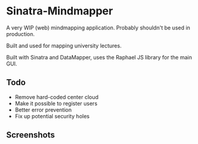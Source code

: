 Sinatra-Mindmapper
==================

A very WIP (web) mindmapping application. Probably shouldn't be used in production.

Built and used for mapping university lectures.

Built with Sinatra and DataMapper, uses the Raphael JS library for the main GUI.


Todo
----
* Remove hard-coded center cloud
* Make it possible to register users
* Better error prevention
* Fix up potential security holes

Screenshots
-----------


